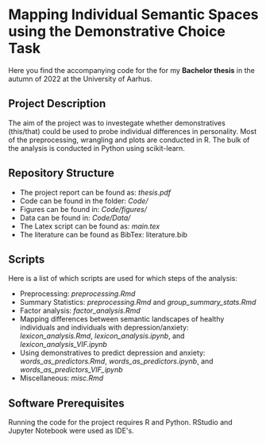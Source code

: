 # Mapping Individual Semantic Spaces using the Demonstrative Choice Task

Here you find the accompanying code for the for my **Bachelor thesis** in the autumn of 2022 at the University of Aarhus.

## Project Description

The aim of the project was to investegate whether demonstratives (this/that) could be used to probe individual differences in personality.
Most of the preprocessing, wrangling and plots are conducted in R.
The bulk of the analysis is conducted in Python using scikit-learn.

## Repository Structure

* The project report can be found as: *thesis.pdf*
* Code can be found in the folder: *Code/*
* Figures can be found in: *Code/figures/*
* Data can be found in: *Code/Data/*
* The Latex script can be found as: *main.tex*
* The literature can be found as BibTex: literature.bib

## Scripts

Here is a list of which scripts are used for which steps of the analysis:

* Preprocessing: *preprocessing.Rmd*
* Summary Statistics: *preprocessing.Rmd* and *group_summary_stats.Rmd*
* Factor analysis: *factor_analysis.Rmd*
* Mapping differences between semantic landscapes of healthy individuals and individuals with depression/anxiety: *lexicon_analysis.Rmd*, *lexicon_analysis.ipynb*, and *lexicon_analysis_VIF.ipynb*
* Using demonstratives to predict depression and anxiety: *words_as_predictors.Rmd*, *words_as_predictors.ipynb*, and *words_as_predictors_VIF_ipynb*
* Miscellaneous: *misc.Rmd*

## Software Prerequisites

Running the code for the project requires R and Python. 
RStudio and Jupyter Notebook were used as IDE's. 


